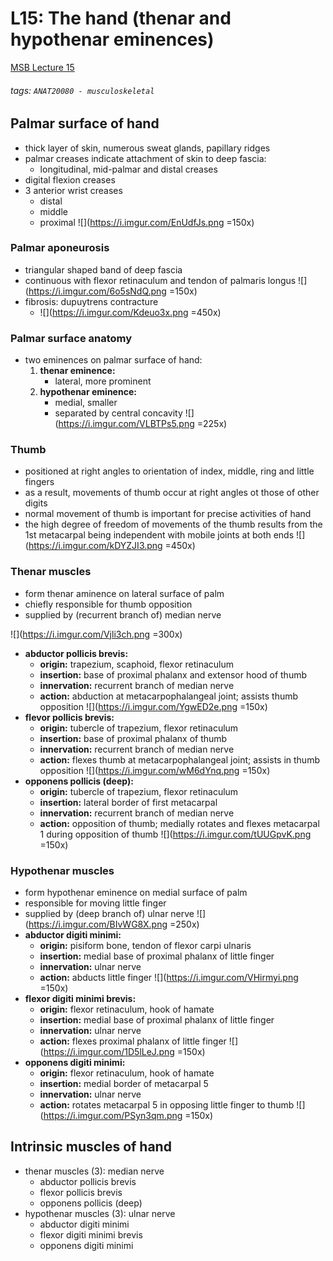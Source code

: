 # L15: The hand (thenar and hypothenar eminences)
[MSB Lecture 15](https://brightspace.ucd.ie/d2l/le/content/152911/viewContent/1485773/View)
###### tags: `ANAT20080 - musculoskeletal`

## Palmar surface of hand
- thick layer of skin, numerous sweat glands, papillary ridges
- palmar creases indicate attachment of skin to deep fascia:
    - longitudinal, mid-palmar and distal creases
- digital flexion creases
- 3 anterior wrist creases
    - distal
    - middle 
    - proximal
    ![](https://i.imgur.com/EnUdfJs.png =150x)

### Palmar aponeurosis
- triangular shaped band of deep fascia
- continuous with flexor retinaculum and tendon of palmaris longus
![](https://i.imgur.com/6o5sNdQ.png =150x)
- fibrosis: dupuytrens contracture
    - ![](https://i.imgur.com/Kdeuo3x.png =450x)

### Palmar surface anatomy
- two eminences on palmar surface of hand:
    1. **thenar eminence:**
        - lateral, more prominent
    2. **hypothenar eminence:**
        - medial, smaller
        - separated by central concavity
        ![](https://i.imgur.com/VLBTPs5.png =225x)

### Thumb
- positioned at right angles to orientation of index, middle, ring and little fingers
- as a result, movements of thumb occur at right angles ot those of other digits
- normal movement of thumb is important for precise activities of hand
- the high degree of freedom of movements of the thumb results from the 1st metacarpal being independent with mobile joints at both ends
![](https://i.imgur.com/kDYZJI3.png =450x)

### Thenar muscles
- form thenar aminence on lateral surface of palm
- chiefly responsible for thumb opposition
- supplied by (recurrent branch of) median nerve

![](https://i.imgur.com/Vjli3ch.png =300x)

- **abductor pollicis brevis:**
    - **origin:** trapezium, scaphoid, flexor retinaculum
    - **insertion:** base of proximal phalanx and extensor hood of thumb
    - **innervation:** recurrent branch of median nerve
    - **action:** abduction at metacarpophalangeal joint; assists thumb opposition
    ![](https://i.imgur.com/YgwED2e.png =150x)
- **flevor pollicis brevis:**
    - **origin:** tubercle of trapezium, flexor retinaculum
    - **insertion:** base of proximal phalanx of thumb
    - **innervation:** recurrent branch of median nerve
    - **action:** flexes thumb at metacarpophalangeal joint; assists in thumb opposition
    ![](https://i.imgur.com/wM6dYnq.png =150x)
- **opponens pollicis (deep):**
    - **origin:** tubercle of trapezium, flexor retinaculum
    - **insertion:** lateral border of first metacarpal
    - **innervation:** recurrent branch of median nerve
    - **action:** opposition of thumb; medially rotates and flexes metacarpal 1 during opposition of thumb
    ![](https://i.imgur.com/tUUGpvK.png =150x)

### Hypothenar muscles
- form hypothenar eminence on medial surface of palm
- responsible for moving little finger
- supplied by (deep branch of) ulnar nerve
![](https://i.imgur.com/BIvWG8X.png =250x)
- **abductor digiti minimi:**
    - **origin:** pisiform bone, tendon of flexor carpi ulnaris
    - **insertion:** medial base of proximal phalanx of little finger
    - **innervation:** ulnar nerve
    - **action:** abducts little finger
    ![](https://i.imgur.com/VHirmyi.png =150x)
- **flexor digiti minimi brevis:**
    - **origin:** flexor retinaculum, hook of hamate
    - **insertion:** medial base of proximal phalanx of little finger
    - **innervation:** ulnar nerve
    - **action:** flexes proximal phalanx of little finger
    ![](https://i.imgur.com/1D5lLeJ.png =150x)
- **opponens digiti minimi:**
    - **origin:** flexor retinaculum, hook of hamate
    - **insertion:** medial border of metacarpal 5
    - **innervation:** ulnar nerve
    - **action:** rotates metacarpal 5 in opposing little finger to thumb
    ![](https://i.imgur.com/PSyn3qm.png =150x)
    
## Intrinsic muscles of hand
- thenar muscles (3): median nerve
    - abductor pollicis brevis
    - flexor pollicis brevis
    - opponens pollicis (deep)
- hypothenar muscles (3): ulnar nerve
    - abductor digiti minimi
    - flexor digiti minimi brevis
    - opponens digiti minimi
